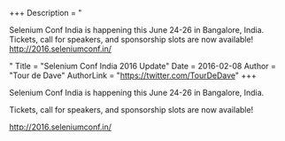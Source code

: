 +++
Description = "<p>Selenium Conf India is happening this June 24-26 in Bangalore, India. Tickets, call for speakers, and sponsorship slots are now available! <a href="http://2016.seleniumconf.in/" rel="nofollow">http://2016.seleniumconf.in/</a>  </p>"
Title = "Selenium Conf India 2016 Update"
Date = 2016-02-08
Author = "Tour de Dave"
AuthorLink = "https://twitter.com/TourDeDave"
+++

<p>Selenium Conf India is happening this June 24-26 in Bangalore, India.</p>
<p>Tickets, call for speakers, and sponsorship slots are now available!</p>
<p><a href="http://2016.seleniumconf.in/">http://2016.seleniumconf.in/</a></p>
<p>&nbsp;</p>


